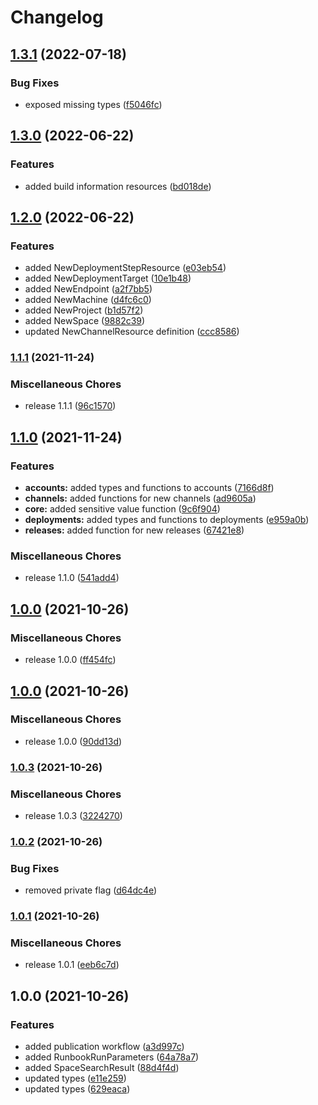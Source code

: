 # Changelog

## [1.3.1](https://github.com/OctopusDeploy/message-contracts.ts/compare/v1.3.0...v1.3.1) (2022-07-18)


### Bug Fixes

* exposed missing types ([f5046fc](https://github.com/OctopusDeploy/message-contracts.ts/commit/f5046fcab7a8037530fb4b7c51d96b711afe6328))

## [1.3.0](https://github.com/OctopusDeploy/message-contracts.ts/compare/v1.2.0...v1.3.0) (2022-06-22)


### Features

* added build information resources ([bd018de](https://github.com/OctopusDeploy/message-contracts.ts/commit/bd018dea8121611faea83ea3dad79fc49068b533))

## [1.2.0](https://github.com/OctopusDeploy/message-contracts.ts/compare/v1.1.1...v1.2.0) (2022-06-22)


### Features

* added NewDeploymentStepResource ([e03eb54](https://github.com/OctopusDeploy/message-contracts.ts/commit/e03eb54cf09982c0d2eae74febb18032db3cb48c))
* added NewDeploymentTarget ([10e1b48](https://github.com/OctopusDeploy/message-contracts.ts/commit/10e1b48dc0c23ef6c670d62c412967e51bf4dde0))
* added NewEndpoint ([a2f7bb5](https://github.com/OctopusDeploy/message-contracts.ts/commit/a2f7bb57bb4c5a05163c102a90fd3f0e8d338548))
* added NewMachine ([d4fc6c0](https://github.com/OctopusDeploy/message-contracts.ts/commit/d4fc6c013957abc31893d1974f392af0d7403ac0))
* added NewProject ([b1d57f2](https://github.com/OctopusDeploy/message-contracts.ts/commit/b1d57f2a3bb663091755910d4042b3d90088e981))
* added NewSpace ([9882c39](https://github.com/OctopusDeploy/message-contracts.ts/commit/9882c398b6495e8f2ef13e03bae7195acb66f1b6))
* updated NewChannelResource definition ([ccc8586](https://github.com/OctopusDeploy/message-contracts.ts/commit/ccc8586d94a93a4b1efd19cf1642d9b11b39891f))

### [1.1.1](https://www.github.com/OctopusDeploy/message-contracts.ts/compare/v1.1.0...v1.1.1) (2021-11-24)


### Miscellaneous Chores

* release 1.1.1 ([96c1570](https://www.github.com/OctopusDeploy/message-contracts.ts/commit/96c1570e4f7de7ea18e30e5c240699464445544a))

## [1.1.0](https://www.github.com/OctopusDeploy/message-contracts.ts/compare/v1.0.0...v1.1.0) (2021-11-24)


### Features

* **accounts:** added types and functions to accounts ([7166d8f](https://www.github.com/OctopusDeploy/message-contracts.ts/commit/7166d8f48696bf1cfcf249773dd41a28b8c05c3a))
* **channels:** added functions for new channels ([ad9605a](https://www.github.com/OctopusDeploy/message-contracts.ts/commit/ad9605a568bc90583ef9ed3617d5833344ed000b))
* **core:** added sensitive value function ([9c6f904](https://www.github.com/OctopusDeploy/message-contracts.ts/commit/9c6f9043eaee87022e54ddb48d7e4339ecfd66fe))
* **deployments:** added types and functions to deployments ([e959a0b](https://www.github.com/OctopusDeploy/message-contracts.ts/commit/e959a0b1449fee2cd00f65135d2a79857b7416d3))
* **releases:** added function for new releases ([67421e8](https://www.github.com/OctopusDeploy/message-contracts.ts/commit/67421e8fe692318f378f10846c4b802d7feaa247))


### Miscellaneous Chores

* release 1.1.0 ([541add4](https://www.github.com/OctopusDeploy/message-contracts.ts/commit/541add4dee659ad20ba8f009a8c9f410885355b2))

## [1.0.0](https://www.github.com/OctopusDeploy/message-contracts.ts/compare/v1.0.0...v1.0.0) (2021-10-26)


### Miscellaneous Chores

* release 1.0.0 ([ff454fc](https://www.github.com/OctopusDeploy/message-contracts.ts/commit/ff454fcaa6f12d61a64f8c7029abffe8bfabe97f))

## [1.0.0](https://www.github.com/OctopusDeploy/message-contracts.ts/compare/v1.0.3...v1.0.0) (2021-10-26)


### Miscellaneous Chores

* release 1.0.0 ([90dd13d](https://www.github.com/OctopusDeploy/message-contracts.ts/commit/90dd13dcd24a715474fbde46ced989b2bba7ac4d))

### [1.0.3](https://www.github.com/OctopusDeploy/message-contracts.ts/compare/v1.0.2...v1.0.3) (2021-10-26)


### Miscellaneous Chores

* release 1.0.3 ([3224270](https://www.github.com/OctopusDeploy/message-contracts.ts/commit/3224270c06366428c50e8552c90cb9f3f4f2f80e))

### [1.0.2](https://www.github.com/OctopusDeploy/message-contracts.ts/compare/v1.0.1...v1.0.2) (2021-10-26)


### Bug Fixes

* removed private flag ([d64dc4e](https://www.github.com/OctopusDeploy/message-contracts.ts/commit/d64dc4e1db27ae29775d5fe33aa4eca33f00a114))

### [1.0.1](https://www.github.com/OctopusDeploy/message-contracts.ts/compare/v1.0.0...v1.0.1) (2021-10-26)


### Miscellaneous Chores

* release 1.0.1 ([eeb6c7d](https://www.github.com/OctopusDeploy/message-contracts.ts/commit/eeb6c7dcf515da3745d49de4d362b39d6ab20b2d))

## 1.0.0 (2021-10-26)


### Features

* added publication workflow ([a3d997c](https://www.github.com/OctopusDeploy/message-contracts.ts/commit/a3d997ccc7411442daf1f86d29df96d0f9c14d44))
* added RunbookRunParameters ([64a78a7](https://www.github.com/OctopusDeploy/message-contracts.ts/commit/64a78a7722602f655236867c73c7a55c11ff698c))
* added SpaceSearchResult ([88d4f4d](https://www.github.com/OctopusDeploy/message-contracts.ts/commit/88d4f4dab0fe8bc215d64232298e521ef3380c62))
* updated types ([e11e259](https://www.github.com/OctopusDeploy/message-contracts.ts/commit/e11e25936530da019ee5d3025264a90d56c4c436))
* updated types ([629eaca](https://www.github.com/OctopusDeploy/message-contracts.ts/commit/629eacabcdf6816893c970db58831b85a3c0a807))

